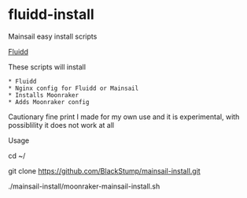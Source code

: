 # fluidd-install
Mainsail easy install scripts

[Fluidd](https://github.com/cadriel/fluidd)

These scripts will install

    * Fluidd
    * Nginx config for Fluidd or Mainsail
    * Installs Moonraker
    * Adds Moonraker config
    
Cautionary fine print
I made for my own use and it is experimental, with possiblility it does not work at all

Usage

cd ~/

git clone https://github.com/BlackStump/mainsail-install.git

./mainsail-install/moonraker-mainsail-install.sh







